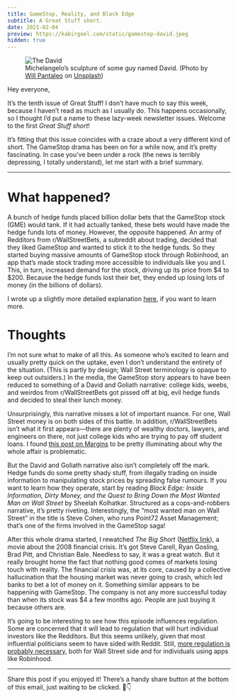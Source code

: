 ```yaml
---
title: GameStop, Reality, and Black Edge
subtitle: A Great Stuff short.
date: 2021-02-04
preview: https://kabirgoel.com/static/gamestop-david.jpeg
hidden: true
---
```


<figure>
  <img src="/static/gamestop-david.jpeg" alt="The David" />
  <figcaption>Michelangelo’s sculpture of some guy named David. (Photo by <a href="https://unsplash.com/@willpantaleo?utm_source=unsplash&utm_medium=referral&utm_content=creditCopyText">Will Pantaleo</a> on <a href="https://unsplash.com/s/photos/david%2C-florence%2C-italy?utm_source=unsplash&utm_medium=referral&utm_content=creditCopyText">Unsplash</a>)</figcaption>
</figure>

Hey everyone,

It’s the tenth issue of Great Stuff! I don’t have much to say this week, because I haven’t read as much as I usually do. This happens occasionally, so I thought I’d put a name to these lazy-week newsletter issues. Welcome to the first _Great Stuff short_!

It’s fitting that this issue coincides with a craze about a very different kind of short. The GameStop drama has been on for a while now, and it’s pretty fascinating. In case you’ve been under a rock (the news is terribly depressing, I totally understand), let me start with a brief summary.

---

# What happened?

A bunch of hedge funds placed billion dollar bets that the GameStop stock (GME) would tank. If it had actually tanked, these bets would have made the hedge funds lots of money. However, the opposite happened. An army of Redditors from r/WallStreetBets, a subreddit about trading, decided that they liked GameStop and wanted to stick it to the hedge funds. So they started buying massive amounts of GameStop stock through Robinhood, an app that’s made stock trading more accessible to individuals like you and I. This, in turn, increased demand for the stock, driving up its price from $4 to $200. Because the hedge funds lost their bet, they ended up losing lots of money (in the billions of dollars).

I wrote up a slightly more detailed explanation [here](https://kabirgoel.com/p/gamestop-explanation), if you want to learn more.

# Thoughts

I’m not sure what to make of all this. As someone who’s excited to learn and usually pretty quick on the uptake, even I don’t understand the entirety of the situation. (This is partly by design; Wall Street terminology is opaque to keep out outsiders.) In the media, the GameStop story appears to have been reduced to something of a David and Goliath narrative: college kids, weebs, and weirdos from r/WallStreetBets got pissed off at big, evil hedge funds and decided to steal their lunch money.

Unsurprisingly, this narrative misses a lot of important nuance. For one, Wall Street money is on both sides of this battle. In addition, r/WallStreetBets isn’t what it first appears—there are plenty of wealthy doctors, lawyers, and engineers on there, not just college kids who are trying to pay off student loans. I found [this post on Margins](https://themargins.substack.com/p/game-stop?r=10zbk&utm_campaign=post&utm_medium=email&utm_source=copy) to be pretty illuminating about why the whole affair is problematic.

But the David and Goliath narrative also isn’t completely off the mark. Hedge funds do some pretty shady stuff, from illegally trading on inside information to manipulating stock prices by spreading false rumours. If you want to learn how they operate, start by reading _Black Edge: Inside Information, Dirty Money, and the Quest to Bring Down the Most Wanted Man on Wall Street_ by Sheelah Kolhatkar. Structured as a cops-and-robbers narrative, it’s pretty riveting. Interestingly, the “most wanted man on Wall Street” in the title is Steve Cohen, who runs Point72 Asset Management; that’s one of the firms involved in the GameStop saga!

After this whole drama started, I rewatched _The Big Short_ ([Netflix link](https://www.netflix.com/title/80075560)), a movie about the 2008 financial crisis. It’s got Steve Carell, Ryan Gosling, Brad Pitt, and Christian Bale. Needless to say, it was a great watch. But it really brought home the fact that nothing good comes of markets losing touch with reality. The financial crisis was, at its core, caused by a collective hallucination that the housing market was never going to crash, which led banks to bet a lot of money on it. Something similar appears to be happening with GameStop. The company is not any more successful today than when its stock was $4 a few months ago. People are just buying it because others are.

It’s going to be interesting to see how this episode influences regulation. Some are concerned that it will lead to regulation that will hurt individual investors like the Redditors. But this seems unlikely, given that most influential politicians seem to have sided with Reddit. Still, [more regulation is probably necessary](https://www.washingtonpost.com/business/2021/01/30/financial-regulations-wall-street-sec-gamestop/), both for Wall Street side and for individuals using apps like Robinhood.

---

Share this post if you enjoyed it! There’s a handy share button at the bottom of this email, just waiting to be clicked. 🤤👇

